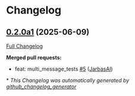 # Changelog

## [0.2.0a1](https://github.com/TigreGotico/ovoscope/tree/0.2.0a1) (2025-06-09)

[Full Changelog](https://github.com/TigreGotico/ovoscope/compare/0.1.1...0.2.0a1)

**Merged pull requests:**

- feat: multi\_message\_tests [\#5](https://github.com/TigreGotico/ovoscope/pull/5) ([JarbasAl](https://github.com/JarbasAl))



\* *This Changelog was automatically generated by [github_changelog_generator](https://github.com/github-changelog-generator/github-changelog-generator)*
